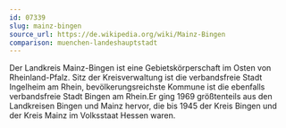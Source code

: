 ```yaml
---
id: 07339
slug: mainz-bingen
source_url: https://de.wikipedia.org/wiki/Mainz-Bingen
comparison: muenchen-landeshauptstadt
---
```


Der Landkreis Mainz-Bingen ist eine Gebietskörperschaft im Osten von Rheinland-Pfalz. Sitz der Kreisverwaltung ist die verbandsfreie Stadt Ingelheim am Rhein, bevölkerungsreichste Kommune ist die ebenfalls verbandsfreie Stadt Bingen am Rhein.Er ging 1969 größtenteils aus den Landkreisen Bingen und Mainz hervor, die bis 1945 der Kreis Bingen und der Kreis Mainz im Volksstaat Hessen waren.
